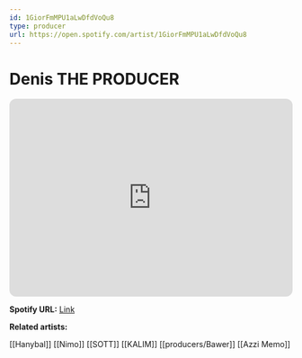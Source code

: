 ```yaml
---
id: 1GiorFmMPU1aLwDfdVoQu8
type: producer
url: https://open.spotify.com/artist/1GiorFmMPU1aLwDfdVoQu8
---
```

# Denis THE PRODUCER

<iframe style="border-radius:12px" src="https://open.spotify.com/embed/artist/1GiorFmMPU1aLwDfdVoQu8" width="100%" height="352" frameBorder="0" allowfullscreen="" allow="autoplay; clipboard-write; encrypted-media; fullscreen; picture-in-picture" loading="lazy"></iframe>

**Spotify URL:** [Link](https://open.spotify.com/artist/1GiorFmMPU1aLwDfdVoQu8)

**Related artists:**

[[Hanybal]]
[[Nimo]]
[[SOTT]]
[[KALIM]]
[[producers/Bawer]]
[[Azzi Memo]]
